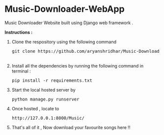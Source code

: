 # Music-Downloader-WebApp
Music Downloader Website built using Django web framework .

<strong>Instructions : </strong>
<ol>
  <li>Clone the respository using the following command <pre>git clone https://github.com/aryanshridhar/Music-Downloader-WebApp.git</pre></li>
<br>
<li>Install all the dependencies by running the following command in terminal : <pre>pip install -r requirements.txt</pre></li>
<li>Start the local hosted server by <pre>python manage.py runserver</pre></li>
<li>Once hosted , locate to <pre>http://127.0.0.1:8000/Music/</pre></li>
<li>That's all of it , Now download your favourite songs here !! </li>
</ol>
